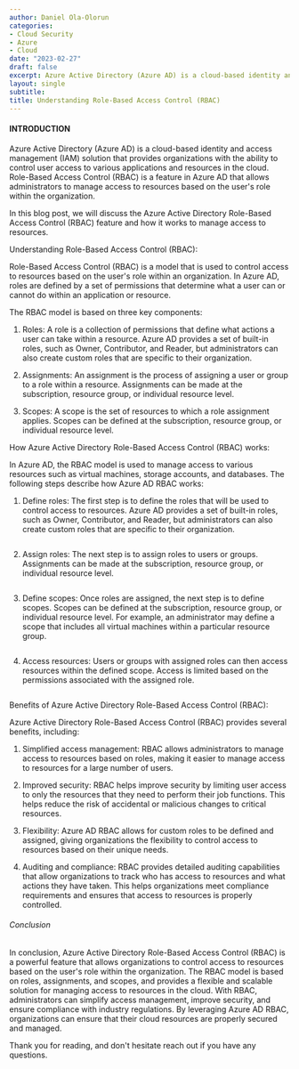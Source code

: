```yaml
---
author: Daniel Ola-Olorun
categories:
- Cloud Security
- Azure
- Cloud
date: "2023-02-27"
draft: false
excerpt: Azure Active Directory (Azure AD) is a cloud-based identity and access management (IAM) solution that provides organizations with the ability to control user access to various applications and resources in the cloud. Role-Based Access Control (RBAC) is a feature in Azure AD that allows administrators to manage access to resources based on the user's role within the organization. In this blog post, we will discuss the Azure Active Directory Role-Based Access Control (RBAC) feature and how it works to manage access to resources. 
layout: single
subtitle: 
title: Understanding Role-Based Access Control (RBAC)
---
```

 #### INTRODUCTION 

 Azure Active Directory (Azure AD) is a cloud-based identity and access management (IAM) solution that provides organizations with the ability to control user access to various applications and resources in the cloud. Role-Based Access Control (RBAC) is a feature in Azure AD that allows administrators to manage access to resources based on the user's role within the organization.

In this blog post, we will discuss the Azure Active Directory Role-Based Access Control (RBAC) feature and how it works to manage access to resources.

Understanding Role-Based Access Control (RBAC):

Role-Based Access Control (RBAC) is a model that is used to control access to resources based on the user's role within an organization. In Azure AD, roles are defined by a set of permissions that determine what a user can or cannot do within an application or resource.

The RBAC model is based on three key components:

1. Roles: A role is a collection of permissions that define what actions a user can take within a resource. Azure AD provides a set of built-in roles, such as Owner, Contributor, and Reader, but administrators can also create custom roles that are specific to their organization.

2. Assignments: An assignment is the process of assigning a user or group to a role within a resource. Assignments can be made at the subscription, resource group, or individual resource level.

3. Scopes: A scope is the set of resources to which a role assignment applies. Scopes can be defined at the subscription, resource group, or individual resource level.

How Azure Active Directory Role-Based Access Control (RBAC) works:

In Azure AD, the RBAC model is used to manage access to various resources such as virtual machines, storage accounts, and databases. The following steps describe how Azure AD RBAC works:

1. Define roles: The first step is to define the roles that will be used to control access to resources. Azure AD provides a set of built-in roles, such as Owner, Contributor, and Reader, but administrators can also create custom roles that are specific to their organization. 

![]()

2. Assign roles: The next step is to assign roles to users or groups. Assignments can be made at the subscription, resource group, or individual resource level.

![]()

3. Define scopes: Once roles are assigned, the next step is to define scopes. Scopes can be defined at the subscription, resource group, or individual resource level. For example, an administrator may define a scope that includes all virtual machines within a particular resource group. 

![]()

4. Access resources: Users or groups with assigned roles can then access resources within the defined scope. Access is limited based on the permissions associated with the assigned role. 

![]()

Benefits of Azure Active Directory Role-Based Access Control (RBAC):

Azure Active Directory Role-Based Access Control (RBAC) provides several benefits, including:

1. Simplified access management: RBAC allows administrators to manage access to resources based on roles, making it easier to manage access to resources for a large number of users.

2. Improved security: RBAC helps improve security by limiting user access to only the resources that they need to perform their job functions. This helps reduce the risk of accidental or malicious changes to critical resources.

3. Flexibility: Azure AD RBAC allows for custom roles to be defined and assigned, giving organizations the flexibility to control access to resources based on their unique needs.

4. Auditing and compliance: RBAC provides detailed auditing capabilities that allow organizations to track who has access to resources and what actions they have taken. This helps organizations meet compliance requirements and ensures that access to resources is properly controlled.

 ###### Conclusion

In conclusion, Azure Active Directory Role-Based Access Control (RBAC) is a powerful feature that allows organizations to control access to resources based on the user's role within the organization. The RBAC model is based on roles, assignments, and scopes, and provides a flexible and scalable solution for managing access to resources in the cloud. With RBAC, administrators can simplify access management, improve security, and ensure compliance with industry regulations. By leveraging Azure AD RBAC, organizations can ensure that their cloud resources are properly secured and managed.

Thank you for reading, and don't hesitate reach out if you have any questions. 
